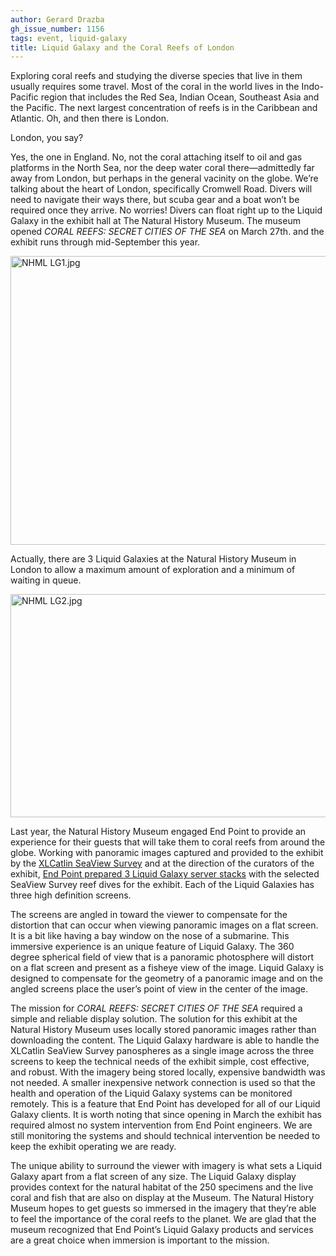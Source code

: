 ```yaml
---
author: Gerard Drazba
gh_issue_number: 1156
tags: event, liquid-galaxy
title: Liquid Galaxy and the Coral Reefs of London
---
```


Exploring coral reefs and studying the diverse species that live in them usually requires some travel. Most of the coral in the world lives in the Indo-Pacific region that includes the Red Sea, Indian Ocean, Southeast Asia and the Pacific. The next largest concentration of reefs is in the Caribbean and Atlantic. Oh, and then there is London.

London, you say?

Yes, the one in England. No, not the coral attaching itself to oil and gas platforms in the North Sea, nor the deep water coral there—admittedly far away from London, but perhaps in the general vacinity on the globe. We’re talking about the heart of London, specifically Cromwell Road. Divers will need to navigate their ways there, but scuba gear and a boat won’t be required once they arrive. No worries! Divers can float right up to the Liquid Galaxy in the exhibit hall at The Natural History Museum. The museum opened *CORAL REEFS: SECRET CITIES OF THE SEA* on March 27th. and the exhibit runs through mid-September this year.

<img alt="NHML LG1.jpg" height="462px;" src="/blog/2015/09/02/liquid-galaxy-and-coral-reefs-of-london/image-0.jpeg" style="-webkit-transform: rotate(0.00rad); border: none; transform: rotate(0.00rad);" width="615px;"/>

Actually, there are 3 Liquid Galaxies at the Natural History Museum in London to allow a maximum amount of exploration and a minimum of waiting in queue.

<img alt="NHML LG2.jpg" height="357px;" src="/blog/2015/09/02/liquid-galaxy-and-coral-reefs-of-london/image-1.jpeg" style="-webkit-transform: rotate(0.00rad); border: none; transform: rotate(0.00rad);" width="589px;"/>

Last year, the Natural History Museum engaged End Point to provide an experience for their guests that will take them to coral reefs from around the globe. Working with panoramic images captured and provided to the exhibit by the [XLCatlin SeaView Survey](http://catlinseaviewsurvey.com/surveys/tab/updates) and at the direction of the curators of the exhibit, [End Point prepared 3 Liquid Galaxy server stacks](https://liquidgalaxy.endpoint.com/) with the selected SeaView Survey reef dives for the exhibit. Each of the Liquid Galaxies has three high definition screens.

The screens are angled in toward the viewer to compensate for the distortion that can occur when viewing panoramic images on a flat screen. It is a bit like having a bay window on the nose of a submarine. This immersive experience is an unique feature of Liquid Galaxy. The 360 degree spherical field of view that is a panoramic photosphere will distort on a flat screen and present as a fisheye view of the image. Liquid Galaxy is designed to compensate for the geometry of a panoramic image and on the angled screens place the user’s point of view in the center of the image.

The mission for *CORAL REEFS: SECRET CITIES OF THE SEA* required a simple and reliable display solution. The solution for this exhibit at the Natural History Museum uses locally stored panoramic images rather than downloading the content. The Liquid Galaxy hardware is able to handle the XLCatlin SeaView Survey panospheres as a single image across the three screens to keep the technical needs of the exhibit simple, cost effective, and robust. With the imagery being stored locally, expensive bandwidth was not needed. A smaller inexpensive network connection is used so that the health and operation of the Liquid Galaxy systems can be monitored remotely. This is a feature that End Point has developed for all of our Liquid Galaxy clients. It is worth noting that since opening in March the exhibit has required almost no system intervention from End Point engineers. We are still monitoring the systems and should technical intervention be needed to keep the exhibit operating we are ready.

The unique ability to surround the viewer with imagery is what sets a Liquid Galaxy apart from a flat screen of any size. The Liquid Galaxy display provides context for the natural habitat of the 250 specimens and the live coral and fish that are also on display at the Museum. The Natural History Museum hopes to get guests so immersed in the imagery that they’re able to feel the importance of the coral reefs to the planet. We are glad that the museum recognized that End Point’s Liquid Galaxy products and services are a great choice when immersion is important to the mission.
